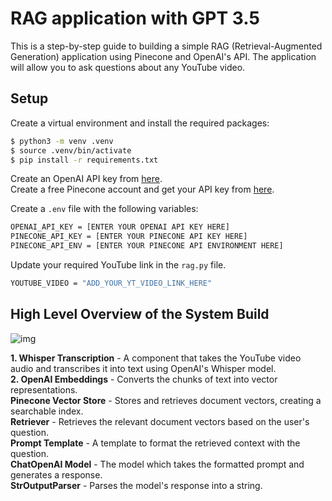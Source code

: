 # RAG application with GPT 3.5

This is a step-by-step guide to building a simple RAG (Retrieval-Augmented Generation) application using Pinecone and OpenAI's API. The application will allow you to ask questions about any YouTube video.

## Setup

Create a virtual environment and install the required packages:
```bash
$ python3 -m venv .venv
$ source .venv/bin/activate
$ pip install -r requirements.txt
```

Create an OpenAI API key from [here](https://platform.openai.com/api-keys).<br>
Create a free Pinecone account and get your API key from [here](https://www.pinecone.io/).

Create a `.env` file with the following variables:

```bash
OPENAI_API_KEY = [ENTER YOUR OPENAI API KEY HERE]
PINECONE_API_KEY = [ENTER YOUR PINECONE API KEY HERE]
PINECONE_API_ENV = [ENTER YOUR PINECONE API ENVIRONMENT HERE]
```
Update your required YouTube link in the `rag.py` file.
```bash
YOUTUBE_VIDEO = "ADD_YOUR_YT_VIDEO_LINK_HERE"
```

## High Level Overview of the System Build
![img](https://github.com/shoaibmohammed7/rag-application/assets/55995109/f8683b2a-d96f-478f-8e8e-8ce1e6ef718a)


 __1. Whisper Transcription__ - A component that takes the YouTube video audio and transcribes it into text using OpenAI's Whisper model.<br>
__2. OpenAI Embeddings__ - Converts the chunks of text into vector representations.<br>
__Pinecone Vector Store__ - Stores and retrieves document vectors, creating a searchable index.<br>
__Retriever__ - Retrieves the relevant document vectors based on the user's question.<br>
__Prompt Template__ - A template to format the retrieved context with the question.<br>
__ChatOpenAI Model__ - The model which takes the formatted prompt and generates a response.<br>
__StrOutputParser__ - Parses the model's response into a string.<br>

